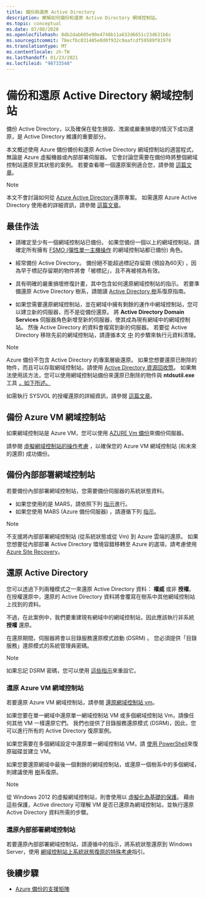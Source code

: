 ```yaml
---
title: 備份與還原 Active Directory
description: 瞭解如何備份和還原 Active Directory 網域控制站。
ms.topic: conceptual
ms.date: 07/08/2020
ms.openlocfilehash: 8db2dab605e90e4748b11a632d6651c23d631b6c
ms.sourcegitcommit: 78ecfbc831405e8d0f932c9aafcdf59589f81978
ms.translationtype: MT
ms.contentlocale: zh-TW
ms.lasthandoff: 01/23/2021
ms.locfileid: "98733548"
---
```

# <a name="back-up-and-restore-active-directory-domain-controllers"></a>備份和還原 Active Directory 網域控制站

備份 Active Directory，以及確保在發生損毀、洩漏或嚴重損壞的情況下成功還原，是 Active Directory 維護的重要部分。

本文概述使用 Azure 備份備份和還原 Active Directory 網域控制站的適當程式，無論是 Azure 虛擬機器或內部部署伺服器。 它會討論您需要在備份時將整個網域控制站還原至其狀態的案例。 若要查看哪一個還原案例適合您，請參閱 [這篇文章](/windows-server/identity/ad-ds/manage/ad-forest-recovery-determine-how-to-recover)。  

>[!NOTE]
> 本文不會討論如何從 [Azure Active Directory](../active-directory/fundamentals/active-directory-whatis.md)還原專案。 如需還原 Azure Active Directory 使用者的詳細資訊，請參閱 [這篇文章](../active-directory/fundamentals/active-directory-users-restore.md)。

## <a name="best-practices"></a>最佳作法

- 請確定至少有一個網域控制站已備份。 如果您備份一個以上的網域控制站，請確定所有擁有 [FSMO (彈性單一主機操作](/windows-server/identity/ad-ds/plan/planning-operations-master-role-placement) 的網域控制站都已備份) 角色。

- 經常備份 Active Directory。 備份絕不能超過標記存留期 (預設為60天) ，因為早于標記存留期的物件將會「被標記」，且不再被視為有效。

- 具有明確的嚴重損壞修復計畫，其中包含如何還原網域控制站的指示。 若要準備還原 Active Directory 樹系，請閱讀 [Active Directory 樹](/windows-server/identity/ad-ds/manage/ad-forest-recovery-guide)系復原指南。

- 如果您需要還原網域控制站，並在網域中擁有剩餘的運作中網域控制站，您可以建立新的伺服器，而不是從備份還原。 將 **Active Directory Domain Services** 伺服器角色新增至新的伺服器，使其成為現有網域中的網域控制站。 然後 Active Directory 的資料會複寫到新的伺服器。 若要從 Active Directory 移除先前的網域控制站，請遵循本文 [中](/windows-server/identity/ad-ds/deploy/ad-ds-metadata-cleanup) 的步驟來執行元資料清理。

>[!NOTE]
>Azure 備份不包含 Active Directory 的專案層級還原。 如果您想要還原已刪除的物件，而且可以存取網域控制站，請使用 [Active Directory 資源回收筒](/windows-server/identity/ad-ds/get-started/adac/introduction-to-active-directory-administrative-center-enhancements--level-100-#ad_recycle_bin_mgmt)。 如果無法使用該方法，您可以使用網域控制站備份來還原已刪除的物件與 **ntdsutil.exe** 工具 [，如下所述。](https://support.microsoft.com/help/840001/how-to-restore-deleted-user-accounts-and-their-group-memberships-in-ac)
>
>如需執行 SYSVOL 的授權還原的詳細資訊，請參閱 [這篇文章](/windows-server/identity/ad-ds/manage/ad-forest-recovery-authoritative-recovery-sysvol)。

## <a name="backing-up-azure-vm-domain-controllers"></a>備份 Azure VM 網域控制站

如果網域控制站是 Azure VM，您可以使用 [AZURE Vm 備份](backup-azure-vms-introduction.md)來備份伺服器。

請參閱 [虛擬網域控制站的操作考慮](/windows-server/identity/ad-ds/get-started/virtual-dc/virtualized-domain-controllers-hyper-v#operational-considerations-for-virtualized-domain-controllers) ，以確保您的 Azure VM 網域控制站 (和未來的還原) 成功備份。

## <a name="backing-up-on-premises-domain-controllers"></a>備份內部部署網域控制站

若要備份內部部署網域控制站，您需要備份伺服器的系統狀態資料。

- 如果您使用的是 MARS，請依照下列 [指示](backup-azure-system-state.md)進行。
- 如果您使用 MABS (Azure 備份伺服器) ，請遵循下列 [指示](backup-mabs-system-state-and-bmr.md)。

>[!NOTE]
> 不支援將內部部署網域控制站 (從系統狀態或從 Vm) 到 Azure 雲端的還原。 如果您想要從內部部署 Active Directory 環境容錯移轉至 Azure 的選項，請考慮使用 [Azure Site Recovery](../site-recovery/site-recovery-active-directory.md)。

## <a name="restoring-active-directory"></a>還原 Active Directory

您可以透過下列兩種模式之一來還原 Active Directory 資料： **權威** 或非 **授權**。 在授權還原中，還原的 Active Directory 資料將會覆寫在樹系中其他網域控制站上找到的資料。

不過，在此案例中，我們要重建現有網域中的網域控制站，因此應該執行非系統 **授權** 還原。

在還原期間，伺服器將會以目錄服務還原模式啟動 (DSRM) 。 您必須提供「目錄服務」還原模式的系統管理員密碼。

>[!NOTE]
>如果忘記 DSRM 密碼，您可以使用 [這些指示](/previous-versions/windows/it-pro/windows-server-2012-r2-and-2012/cc754363(v=ws.11))來重設它。

### <a name="restoring-azure-vm-domain-controllers"></a>還原 Azure VM 網域控制站

若要還原 Azure VM 網域控制站，請參閱 [還原網域控制站 vm](backup-azure-arm-restore-vms.md#restore-domain-controller-vms)。

如果您要在單一網域中還原單一網域控制站 VM 或多個網域控制站 Vm，請像任何其他 VM 一樣還原它們。 我們也提供了目錄服務還原模式 (DSRM)，因此，您可以進行所有的 Active Directory 復原案例。

如果您需要在多個網域設定中還原單一網域控制站 VM，請 [使用 PowerShell](backup-azure-vms-automation.md#restore-the-disks)來復原磁碟並建立 VM。

如果您要還原網域中最後一個剩餘的網域控制站，或還原一個樹系中的多個網域，則建議使用 [樹](/windows-server/identity/ad-ds/manage/ad-forest-recovery-single-domain-in-multidomain-recovery)系復原。

>[!NOTE]
> 從 Windows 2012 的虛擬網域控制站，則會使用以 [虛擬化為基礎的保護](/windows-server/identity/ad-ds/introduction-to-active-directory-domain-services-ad-ds-virtualization-level-100#virtualization-based-safeguards)。 藉由這些保護，Active directory 可理解 VM 是否已還原為網域控制站，並執行還原 Active Directory 資料所需的步驟。

### <a name="restoring-on-premises-domain-controllers"></a>還原內部部署網域控制站

若要還原內部部署網域控制站，請遵循中的指示，將系統狀態還原到 Windows Server，使用 [網域控制站上系統狀態復原的特殊考慮](backup-azure-restore-system-state.md#special-considerations-for-system-state-recovery-on-a-domain-controller)指引。

## <a name="next-steps"></a>後續步驟

- [Azure 備份的支援矩陣](backup-support-matrix.md)